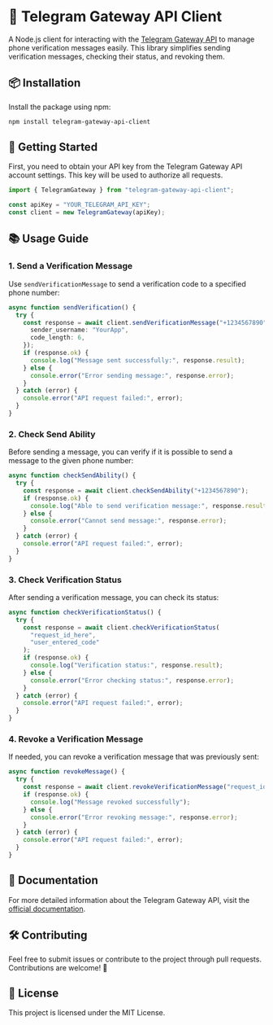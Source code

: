 # 📲 Telegram Gateway API Client

A Node.js client for interacting with the [Telegram Gateway API](https://core.telegram.org/gateway/api) to manage phone verification messages easily. This library simplifies sending verification messages, checking their status, and revoking them.

## 📦 Installation

Install the package using npm:

```bash
npm install telegram-gateway-api-client
```

## 🚀 Getting Started

First, you need to obtain your API key from the Telegram Gateway API account settings. This key will be used to authorize all requests.

```ts
import { TelegramGateway } from "telegram-gateway-api-client";

const apiKey = "YOUR_TELEGRAM_API_KEY";
const client = new TelegramGateway(apiKey);
```

## 📚 Usage Guide

### 1. Send a Verification Message

Use `sendVerificationMessage` to send a verification code to a specified phone number:

```ts
async function sendVerification() {
  try {
    const response = await client.sendVerificationMessage("+1234567890", {
      sender_username: "YourApp",
      code_length: 6,
    });
    if (response.ok) {
      console.log("Message sent successfully:", response.result);
    } else {
      console.error("Error sending message:", response.error);
    }
  } catch (error) {
    console.error("API request failed:", error);
  }
}
```

### 2. Check Send Ability

Before sending a message, you can verify if it is possible to send a message to the given phone number:

```ts
async function checkSendAbility() {
  try {
    const response = await client.checkSendAbility("+1234567890");
    if (response.ok) {
      console.log("Able to send verification message:", response.result);
    } else {
      console.error("Cannot send message:", response.error);
    }
  } catch (error) {
    console.error("API request failed:", error);
  }
}
```

### 3. Check Verification Status

After sending a verification message, you can check its status:

```ts
async function checkVerificationStatus() {
  try {
    const response = await client.checkVerificationStatus(
      "request_id_here",
      "user_entered_code"
    );
    if (response.ok) {
      console.log("Verification status:", response.result);
    } else {
      console.error("Error checking status:", response.error);
    }
  } catch (error) {
    console.error("API request failed:", error);
  }
}
```

### 4. Revoke a Verification Message

If needed, you can revoke a verification message that was previously sent:

```ts
async function revokeMessage() {
  try {
    const response = await client.revokeVerificationMessage("request_id_here");
    if (response.ok) {
      console.log("Message revoked successfully");
    } else {
      console.error("Error revoking message:", response.error);
    }
  } catch (error) {
    console.error("API request failed:", error);
  }
}
```

## 📖 Documentation

For more detailed information about the Telegram Gateway API, visit the [official documentation](https://core.telegram.org/gateway/api).

## 🛠️ Contributing

Feel free to submit issues or contribute to the project through pull requests. Contributions are welcome! 🙌

## 📝 License

This project is licensed under the MIT License.

